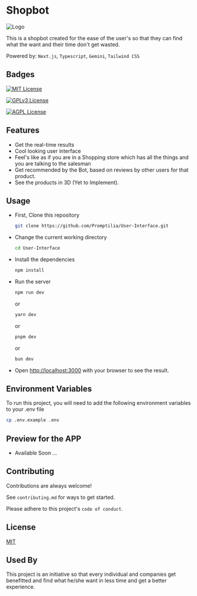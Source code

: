 # Shopbot

![Logo](LOGO)

This is a shopbot created for the ease of the user's so that they can find what the want and their time don't get wasted.

Powered by: `Next.js`, `Typescript`, `Gemini`, `Tailwind CSS`

## Badges

[![MIT License](https://img.shields.io/badge/License-MIT-green.svg)](https://choosealicense.com/licenses/mit/)

[![GPLv3 License](https://img.shields.io/badge/License-GPL%20v3-yellow.svg)](https://opensource.org/licenses/)

[![AGPL License](https://img.shields.io/badge/license-AGPL-blue.svg)](http://www.gnu.org/licenses/agpl-3.0)

## Features

- Get the real-time results
- Cool looking user interface
- Feel's like as if you are in a Shopping store which has all the things and you are talking to the salesman
- Get recommended by the Bot, based on reviews by other users for that product.
- See the products in 3D (Yet to Implement).

## Usage

- First, Clone this repository

  ```bash
  git clone https://github.com/Promptilia/User-Interface.git
  ```

- Change the current working directory

  ```bash
  cd User-Interface
  ```

- Install the dependencies

  ```bash
  npm install
  ```

- Run the server

  ```bash
  npm run dev
  ```

  or

  ```bash
  yarn dev
  ```

  or

  ```bash
  pnpm dev
  ```

  or

  ```bash
  bun dev
  ```

- Open [http://localhost:3000](http://localhost:3000) with your browser to see the result.

## Environment Variables

To run this project, you will need to add the following environment variables to your .env file

```bash
cp .env.example .env
```

## Preview for the APP

- Available Soon ...

## Contributing

Contributions are always welcome!

See `contributing.md` for ways to get started.

Please adhere to this project's `code of conduct`.

## License

[MIT](https://choosealicense.com/licenses/mit/)

## Used By

This project is an initiative so that every individual and companies get benefitted and find what he/she want in less time and get a better experience.

